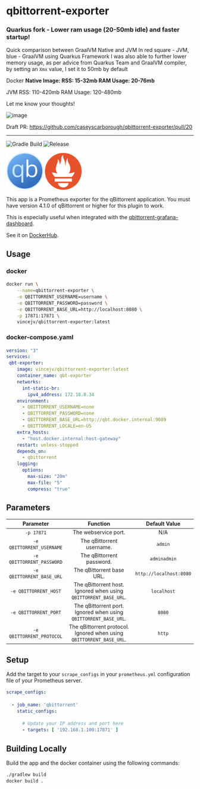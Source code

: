 # qbittorrent-exporter
### Quarkus fork - Lower ram usage (20-50mb idle) and faster startup!
Quick comparison between GraalVM Native and JVM
In red square - JVM, blue - GraalVM using Quarkus Framework
I was also able to further lower memory usage, as per advice from Quarkus Team and GraalVM compiler, by setting an `Xmx` value, I set it to 50mb by default

Docker
**Native Image:
RSS: 15-32mb
RAM Usage: 20-76mb**

JVM
RSS: 110-420mb
RAM Usage: 120-480mb

Let me know your thoughts!

![image](https://github.com/caseyscarborough/qbittorrent-exporter/assets/1276544/5c5ef6d0-3a75-4076-b91b-91c154173d46)

Draft PR: https://github.com/caseyscarborough/qbittorrent-exporter/pull/20

***

![Gradle Build](https://github.com/caseyscarborough/qbittorrent-exporter/actions/workflows/build.yaml/badge.svg) ![Release](https://github.com/caseyscarborough/qbittorrent-exporter/actions/workflows/release.yaml/badge.svg)

<img src="https://github.com/caseyscarborough/qbittorrent-grafana-dashboard/blob/master/images/logo.png" width=100> <img src="https://github.com/caseyscarborough/qbittorrent-grafana-dashboard/blob/master/images/prometheus.png" width=100>

This app is a Prometheus exporter for the qBittorrent application. You must have version 4.1.0 of qBittorrent or higher
for this plugin to work.

This is especially useful when integrated with
the [qbittorrent-grafana-dashboard](https://github.com/caseyscarborough/qbittorrent-grafana-dashboard).

See it on [DockerHub](https://hub.docker.com/r/caseyscarborough/qbittorrent-exporter).

## Usage

### docker

```bash
docker run \
    --name=qbittorrent-exporter \
    -e QBITTORRENT_USERNAME=username \
    -e QBITTORRENT_PASSWORD=password \
    -e QBITTORRENT_BASE_URL=http://localhost:8080 \
    -p 17871:17871 \
    vincejv/qbittorrent-exporter:latest
```

### docker-compose.yaml
```yaml
version: "3"
services:
 qbt-exporter:
    image: vincejv/qbittorrent-exporter:latest
    container_name: qbt-exporter
    networks:
      int-static-br:
        ipv4_address: 172.18.0.34
    environment:
      - QBITTORRENT_USERNAME=none
      - QBITTORRENT_PASSWORD=none
      - QBITTORRENT_BASE_URL=http://qbt.docker.internal:9089
      - QBITTORRENT_LOCALE=en-US
    extra_hosts:
      - "host.docker.internal:host-gateway"
    restart: unless-stopped
    depends_on:
      - qbittorrent
    logging:
      options:
        max-size: "20m"
        max-file: "5"
        compress: "true"
```

## Parameters

|         Parameter         |                               Function                               |      Default Value      |
|:-------------------------:|:--------------------------------------------------------------------:|:-----------------------:|
|        `-p 17871`         |                         The webservice port.                         |           N/A           |
| `-e QBITTORRENT_USERNAME` |                      The qBittorrent username.                       |         `admin`         |
| `-e QBITTORRENT_PASSWORD` |                      The qBittorrent password.                       |      `adminadmin`       |
| `-e QBITTORRENT_BASE_URL` |                      The qBittorrent base URL.                       | `http://localhost:8080` |
|   `-e QBITTORRENT_HOST`   |   The qBittorrent host. Ignored when using `QBITTORRENT_BASE_URL`.   |       `localhost`       |
|   `-e QBITTORRENT_PORT`   |   The qBittorrent port. Ignored when using `QBITTORRENT_BASE_URL`.   |         `8080`          |
| `-e QBITTORRENT_PROTOCOL` | The qBittorrent protocol. Ignored when using `QBITTORRENT_BASE_URL`. |         `http`          |

## Setup

Add the target to your `scrape_configs` in your `prometheus.yml` configuration file of your Prometheus server.

```yml
scrape_configs:

  - job_name: 'qbittorrent'
    static_configs:

      # Update your IP address and port here
      - targets: [ '192.168.1.100:17871' ]
```

## Building Locally

Build the app and the docker container using the following commands:

```bash
./gradlew build
docker build .
```

